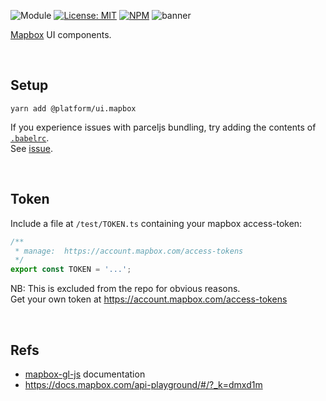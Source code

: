 ![Module](https://img.shields.io/badge/%40platform-ui.mapbox-%23EA4E7E.svg)
[![License: MIT](https://img.shields.io/badge/license-MIT-blue.svg)](https://opensource.org/licenses/MIT)
[![NPM](https://img.shields.io/npm/v/@platform/ui.mapbox.svg?colorB=blue&style=flat)](https://www.npmjs.com/package/@platform/ui.mapbox)
![banner](https://platform.sfo2.digitaloceanspaces.com/repo-banners/ui.mapbox.png)

[Mapbox](https://www.mapbox.com/) UI components.

<p>&nbsp;<p>

## Setup

    yarn add @platform/ui.mapbox

If you experience issues with parceljs bundling, try adding the contents of [`.babelrc`](./.babelrc).  
See [issue](https://github.com/parcel-bundler/parcel/issues/1128#issuecomment-497251288).

<p>&nbsp;<p>

## Token
Include a file at `/test/TOKEN.ts` containing your mapbox access-token:

```typescript
/**
 * manage:  https://account.mapbox.com/access-tokens
 */
export const TOKEN = '...';

```
NB: This is excluded from the repo for obvious reasons.  
Get your own token at https://account.mapbox.com/access-tokens


<p>&nbsp;<p>

## Refs

- [mapbox-gl-js](https://docs.mapbox.com/mapbox-gl-js/overview/) documentation
-  https://docs.mapbox.com/api-playground/#/?_k=dmxd1m


<p>&nbsp;<p>
<p>&nbsp;<p>
